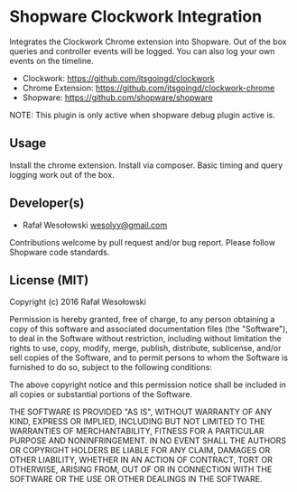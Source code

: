 Shopware Clockwork Integration
==================================

Integrates the Clockwork Chrome extension into Shopware. Out of
the box queries and controller events will be logged. You can also log your
own events on the timeline. 

* Clockwork: https://github.com/itsgoingd/clockwork
* Chrome Extension: https://github.com/itsgoingd/clockwork-chrome
* Shopware: https://github.com/shopware/shopware

NOTE: This plugin is only active when shopware debug plugin active is.

Usage
-----
Install the chrome extension. Install via composer. Basic timing and query 
logging work out of the box.


Developer(s)
------------
- Rafał Wesołowski <wesolyy@gmail.com>

Contributions welcome by pull request and/or bug report.
Please follow Shopware code standards.


License (MIT)
-------------
Copyright (c) 2016 Rafał Wesołowski

Permission is hereby granted, free of charge, to any person obtaining a copy of
this software and associated documentation files (the "Software"), to deal in
the Software without restriction, including without limitation the rights to use,
copy, modify, merge, publish, distribute, sublicense, and/or sell copies of the
Software, and to permit persons to whom the Software is furnished to do so, subject
to the following conditions:

The above copyright notice and this permission notice shall be included in all copies
or substantial portions of the Software.

THE SOFTWARE IS PROVIDED "AS IS", WITHOUT WARRANTY OF ANY KIND, EXPRESS OR IMPLIED,
INCLUDING BUT NOT LIMITED TO THE WARRANTIES OF MERCHANTABILITY, FITNESS FOR A PARTICULAR
PURPOSE AND NONINFRINGEMENT. IN NO EVENT SHALL THE AUTHORS OR COPYRIGHT HOLDERS BE LIABLE
FOR ANY CLAIM, DAMAGES OR OTHER LIABILITY, WHETHER IN AN ACTION OF CONTRACT, TORT OR
OTHERWISE, ARISING FROM, OUT OF OR IN CONNECTION WITH THE SOFTWARE OR THE USE OR OTHER
DEALINGS IN THE SOFTWARE.